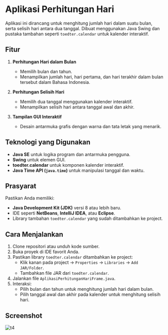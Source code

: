# Aplikasi Perhitungan Hari

Aplikasi ini dirancang untuk menghitung jumlah hari dalam suatu bulan, serta selisih hari antara dua tanggal. Dibuat menggunakan Java Swing dan pustaka tambahan seperti `toedter.calendar` untuk kalender interaktif.

## Fitur
1. **Perhitungan Hari dalam Bulan**
   - Memilih bulan dan tahun.
   - Menampilkan jumlah hari, hari pertama, dan hari terakhir dalam bulan tersebut dalam Bahasa Indonesia.

2. **Perhitungan Selisih Hari**
   - Memilih dua tanggal menggunakan kalender interaktif.
   - Menampilkan selisih hari antara tanggal awal dan akhir.

3. **Tampilan GUI Interaktif**
   - Desain antarmuka grafis dengan warna dan tata letak yang menarik.

## Teknologi yang Digunakan
- **Java SE** untuk logika program dan antarmuka pengguna.
- **Swing** untuk elemen GUI.
- **toedter.calendar** untuk komponen kalender interaktif.
- **Java Time API (`java.time`)** untuk manipulasi tanggal dan waktu.

## Prasyarat
Pastikan Anda memiliki:
- **Java Development Kit (JDK)** versi 8 atau lebih baru.
- IDE seperti **NetBeans**, **IntelliJ IDEA**, atau **Eclipse**.
- Library tambahan `toedter.calendar` yang sudah ditambahkan ke project.

## Cara Menjalankan
1. Clone repositori atau unduh kode sumber.
2. Buka proyek di IDE favorit Anda.
3. Pastikan library `toedter.calendar` ditambahkan ke project:
   - Klik kanan pada project → `Properties` → `Libraries` → `Add JAR/Folder`.
   - Tambahkan file JAR dari `toedter.calendar`.
4. Jalankan file `AplikasiPerhitunganHariFrame.java`.
5. Interaksi:
   - Pilih bulan dan tahun untuk menghitung jumlah hari dalam bulan.
   - Pilih tanggal awal dan akhir pada kalender untuk menghitung selisih hari.
     
## Screenshot
![t4](https://github.com/user-attachments/assets/ee7b8893-3e90-4a5b-8603-f778bf61dc43)
